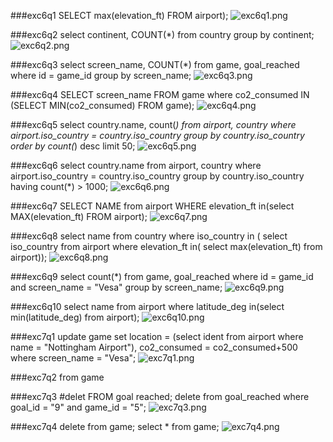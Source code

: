 ###exc6q1
SELECT max(elevation_ft) FROM airport);
![exc6q1.png](pictures%2Fexc6%2Fexc6q1.png)

###exc6q2
select continent, COUNT(*) 
from country group by continent;
![exc6q2.png](pictures%2Fexc6%2Fexc6q2.png)

###exc6q3
select screen_name, COUNT(*) from game, goal_reached
where id = game_id group by screen_name;
![exc6q3.png](pictures%2Fexc6%2Fexc6q3.png)

###exc6q4
SELECT screen_name FROM game where co2_consumed IN
(SELECT MIN(co2_consumed) FROM game);
![exc6q4.png](pictures%2Fexc6%2Fexc6q4.png)

###exc6q5
select country.name, count(*) from airport, 
country where airport.iso_country = country.iso_country
group by country.iso_country order by count(*) desc limit 50;
![exc6q5.png](pictures%2Fexc6%2Fexc6q5.png)

###exc6q6
select country.name from airport, country
where airport.iso_country = country.iso_country
group by country.iso_country having count(*) > 1000;
![exc6q6.png](pictures%2Fexc6%2Fexc6q6.png)

###exc6q7
SELECT NAME from airport WHERE
elevation_ft in(select MAX(elevation_ft) FROM airport);
![exc6q7.png](pictures%2Fexc6%2Fexc6q7.png)

###exc6q8
select name from country where iso_country in (
select iso_country from airport where elevation_ft in(
select max(elevation_ft) from airport));
![exc6q8.png](pictures%2Fexc6%2Fexc6q8.png)

###exc6q9
select count(*) from game, goal_reached
where id = game_id and screen_name = "Vesa"
group by screen_name;
![exc6q9.png](pictures%2Fexc6%2Fexc6q9.png)

###exc6q10
select name from airport where latitude_deg 
in(select min(latitude_deg) from airport);
![exc6q10.png](pictures%2Fexc6%2Fexc6q10.png)

###exc7q1
update game set  location = (select ident from airport where 
name = "Nottingham Airport"), co2_consumed = co2_consumed+500
where screen_name = "Vesa";
![exc7q1.png](pictures%2Fexc7%2Fexc7q1.png)

###exc7q2
from game

###exc7q3
#delet FROM goal reached;
delete from goal_reached
where goal_id = "9" and game_id = "5";
![exc7q3.png](pictures%2Fexc7%2Fexc7q3.png)

###exc7q4
delete from game;
select * from game;
![exc7q4.png](pictures%2Fexc7%2Fexc7q4.png)